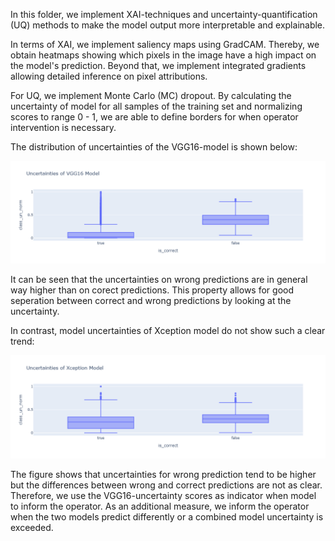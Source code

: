 In this folder, we implement XAI-techniques and uncertainty-quantification (UQ) methods to make the model output more interpretable and explainable. 

In terms of XAI, we implement saliency maps using GradCAM. Thereby, we obtain heatmaps showing which pixels in the image have a high impact on the model's prediction. 
Beyond that, we implement integrated gradients allowing detailed inference on pixel attributions. 

For UQ, we implement Monte Carlo (MC) dropout. By calculating the uncertainty of model for all samples of the training set and normalizing scores to range 0 - 1, we are able to define borders for when operator intervention is necessary.

The distribution of uncertainties of the VGG16-model is shown below: 

![alt text](https://github.com/jwiggerthale/HiL-Machine-Learnig/blob/main/XAI/Monte%20Carlo%20Dropout/VGG16Uncertainties.png)

It can be seen that the uncertainties on wrong predictions are in general way higher than on corect predictions. This property allows for good seperation between correct and wrong predictions by looking at the uncertainty. 

In contrast, model uncertainties of Xception model do not show such a clear trend: 

![alt text](https://github.com/jwiggerthale/HiL-Machine-Learnig/blob/main/XAI/Monte%20Carlo%20Dropout/XceptionUncertainties.png)

The figure shows that uncertainties for wrong prediction tend to be higher but the differences between wrong and correct predictions are not as clear. Therefore, we use the VGG16-uncertainty scores as indicator when model to inform the operator. As an additional measure, we inform the operator when the two models predict differently or a combined model uncertainty is exceeded. 

